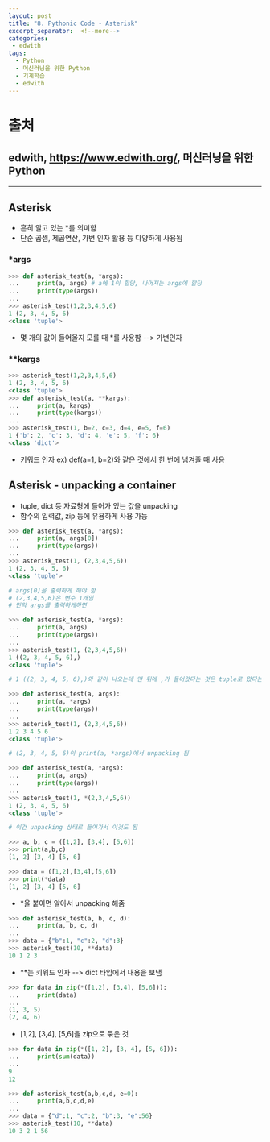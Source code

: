 ```yaml
---
layout: post
title: "8. Pythonic Code - Asterisk"
excerpt_separator:  <!--more-->
categories:
 - edwith
tags:
  - Python
  - 머신러닝을 위한 Python
  - 기계학습
  - edwith
---
```


# 출처

## edwith, <https://www.edwith.org/>, 머신러닝을 위한 Python

---

<!--more-->

## Asterisk

* 흔히 알고 있는 *를 의미함
* 단순 곱셈, 제곱연산, 가변 인자 활용 등 다양하게 사용됨

### *args

```python
>>> def asterisk_test(a, *args):
...     print(a, args) # a에 1이 할당, 나머지는 args에 할당
...     print(type(args))
...
>>> asterisk_test(1,2,3,4,5,6)
1 (2, 3, 4, 5, 6)
<class 'tuple'>
```

* 몇 개의 값이 들어올지 모를 때 *를 사용함 --> 가변인자

### **kargs

```python
>>> asterisk_test(1,2,3,4,5,6)
1 (2, 3, 4, 5, 6)
<class 'tuple'>
>>> def asterisk_test(a, **kargs):
...     print(a, kargs)
...     print(type(kargs))
...
>>> asterisk_test(1, b=2, c=3, d=4, e=5, f=6)
1 {'b': 2, 'c': 3, 'd': 4, 'e': 5, 'f': 6}
<class 'dict'>
```

* 키워드 인자 ex) def(a=1, b=2)와 같은 것에서 한 번에 넘겨줄 때 사용

## Asterisk - unpacking a container

* tuple, dict 등 자료형에 들어가 있는 값을 unpacking
* 함수의 입력값, zip 등에 유용하게 사용 가능

```python
>>> def asterisk_test(a, *args):
...     print(a, args[0])
...     print(type(args))
...
>>> asterisk_test(1, (2,3,4,5,6))
1 (2, 3, 4, 5, 6)
<class 'tuple'>

# args[0]을 출력하게 해야 함
# (2,3,4,5,6)은 변수 1개임
# 만약 args를 출력하게하면
```

```python
>>> def asterisk_test(a, *args):
...     print(a, args)
...     print(type(args))
...
>>> asterisk_test(1, (2,3,4,5,6))
1 ((2, 3, 4, 5, 6),)
<class 'tuple'>

# 1 ((2, 3, 4, 5, 6),)와 같이 나오는데 맨 뒤에 ,가 들어왔다는 것은 tuple로 왔다는 뜻
```

```python
>>> def asterisk_test(a, args):
...     print(a, *args)
...     print(type(args))
...
>>> asterisk_test(1, (2,3,4,5,6))
1 2 3 4 5 6
<class 'tuple'>

# (2, 3, 4, 5, 6)이 print(a, *args)에서 unpacking 됨
```

```python
>>> def asterisk_test(a, *args):
...     print(a, args)
...     print(type(args))
...
>>> asterisk_test(1, *(2,3,4,5,6))
1 (2, 3, 4, 5, 6)
<class 'tuple'>

# 이건 unpacking 상태로 들어가서 이것도 됨
```

```python
>>> a, b, c = ([1,2], [3,4], [5,6])
>>> print(a,b,c)
[1, 2] [3, 4] [5, 6]

>>> data = ([1,2],[3,4],[5,6])
>>> print(*data)
[1, 2] [3, 4] [5, 6]
```

* *울 붙이면 알아서 unpacking 해줌

```python
>>> def asterisk_test(a, b, c, d):
...     print(a, b, c, d)
...
>>> data = {"b":1, "c":2, "d":3}
>>> asterisk_test(10, **data)
10 1 2 3
```

* **는 키워드 인자 --> dict 타입에서 내용을 보냄

```python
>>> for data in zip(*([1,2], [3,4], [5,6])):
...     print(data)
...
(1, 3, 5)
(2, 4, 6)
```

* [1,2], [3,4], [5,6]을 zip으로 묶은 것

```python
>>> for data in zip(*([1, 2], [3, 4], [5, 6])):
...     print(sum(data))
...
9
12
```

```python
>>> def asterisk_test(a,b,c,d, e=0):
...     print(a,b,c,d,e)
...
>>> data = {"d":1, "c":2, "b":3, "e":56}
>>> asterisk_test(10, **data)
10 3 2 1 56
```